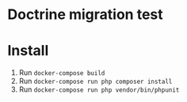 # Doctrine migration test

# Install

1. Run `docker-compose build`
2. Run `docker-compose run php composer install`
3. Run `docker-compose run php vendor/bin/phpunit`
